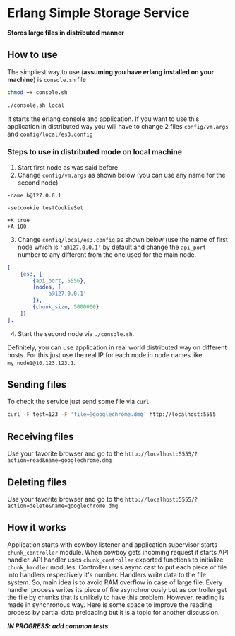 # Erlang Simple Storage Service

**Stores large files in distributed manner**

## How to use
The simpliest way to use (**assuming you have erlang installed on your machine**) is `console.sh` file

```bash
chmod +x console.sh

./console.sh local
```

It starts the erlang console and application.
If you want to use this application in distributed way you will have to change 2 files
`config/vm.args` and `config/local/es3.config`

### Steps to use in distributed mode on local machine
1. Start first node as was said before
2. Change `config/vm.args` as shown below (you can use any name for the second node)
```text
-name b@127.0.0.1

-setcookie testCookieSet

+K true
+A 100
```
3. Change `config/local/es3.config` as shown below (use the name of first node which is `'a@127.0.0.1'` by default and change the `api_port` number to any different from the one used for the main node.
```erlang
[
    {es3, [
        {api_port, 5556},
        {nodes, [
            'a@127.0.0.1'
        ]},
        {chunk_size, 5000000}
    ]}
].
```
4. Start the second node via `./console.sh`. 

Definitely, you can use application in real world distributed way on different hosts. For this just use the real IP for each node in node names like `my_node1@10.123.123.1`.

## Sending files
To check the service just send some file via `curl`
```bash
curl -F test=123 -F 'file=@googlechrome.dmg' http://localhost:5555
```

## Receiving files
Use your favorite browser and go to the `http://localhost:5555/?action=read&name=googlechrome.dmg`

## Deleting files
Use your favorite browser and go to the `http://localhost:5555/?action=delete&name=googlechrome.dmg`

## How it works
Application starts with cowboy listener and application supervisor starts `chunk_controller` module.
When cowboy gets incoming request it starts API handler. API handler uses `chunk_controller` exported functions to initialize `chunk_handler` modules. Controller uses async cast to put each piece of file into handlers respectively it's number. Handlers write data to the file system.
So, main idea is to avoid RAM overflow in case of large file. Every handler process writes its piece of file asynchronously but as controller get the file by chunks that is unlikely to have this problem.
However, reading is made in synchronous way. Here is some space to improve the reading process by partial data preloading but it is a topic for another discussion.

***IN PROGRESS: add common tests***